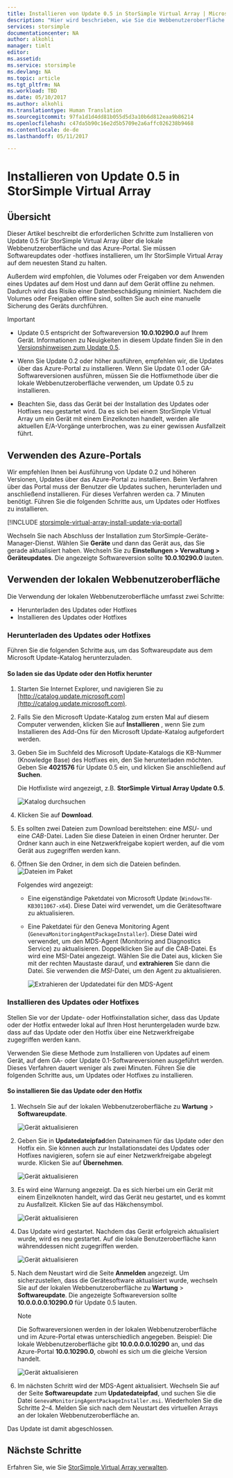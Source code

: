 ```yaml
---
title: Installieren von Update 0.5 in StorSimple Virtual Array | Microsoft-Dokumentation
description: "Hier wird beschrieben, wie Sie die Webbenutzeroberfläche der StorSimple Virtual Array-Lösung verwenden, um Updates und Hotfixes über das Azure-Portal anzuwenden."
services: storsimple
documentationcenter: NA
author: alkohli
manager: timlt
editor: 
ms.assetid: 
ms.service: storsimple
ms.devlang: NA
ms.topic: article
ms.tgt_pltfrm: NA
ms.workload: TBD
ms.date: 05/10/2017
ms.author: alkohli
ms.translationtype: Human Translation
ms.sourcegitcommit: 97fa1d1d4dd81b055d5d3a10b6d812eaa9b86214
ms.openlocfilehash: c47da5b90c16e2d5b5709e2a6affc026238b9468
ms.contentlocale: de-de
ms.lasthandoff: 05/11/2017

---
```

# <a name="install-update-05-on-your-storsimple-virtual-array"></a>Installieren von Update 0.5 in StorSimple Virtual Array

## <a name="overview"></a>Übersicht

Dieser Artikel beschreibt die erforderlichen Schritte zum Installieren von Update 0.5 für StorSimple Virtual Array über die lokale Webbenutzeroberfläche und das Azure-Portal. Sie müssen Softwareupdates oder -hotfixes installieren, um Ihr StorSimple Virtual Array auf dem neuesten Stand zu halten.

Außerdem wird empfohlen, die Volumes oder Freigaben vor dem Anwenden eines Updates auf dem Host und dann auf dem Gerät offline zu nehmen. Dadurch wird das Risiko einer Datenbeschädigung minimiert. Nachdem die Volumes oder Freigaben offline sind, sollten Sie auch eine manuelle Sicherung des Geräts durchführen.

> [!IMPORTANT]
> - Update 0.5 entspricht der Softwareversion **10.0.10290.0** auf Ihrem Gerät. Informationen zu Neuigkeiten in diesem Update finden Sie in den [Versionshinweisen zum Update 0.5](storsimple-virtual-array-update-05-release-notes.md).
>
> - Wenn Sie Update 0.2 oder höher ausführen, empfehlen wir, die Updates über das Azure-Portal zu installieren. Wenn Sie Update 0.1 oder GA-Softwareversionen ausführen, müssen Sie die Hotfixmethode über die lokale Webbenutzeroberfläche verwenden, um Update 0.5 zu installieren.
>
> - Beachten Sie, dass das Gerät bei der Installation des Updates oder Hotfixes neu gestartet wird. Da es sich bei einem StorSimple Virtual Array um ein Gerät mit einem Einzelknoten handelt, werden alle aktuellen E/A-Vorgänge unterbrochen, was zu einer gewissen Ausfallzeit führt.

## <a name="use-the-azure-portal"></a>Verwenden des Azure-Portals

Wir empfehlen Ihnen bei Ausführung von Update 0.2 und höheren Versionen, Updates über das Azure-Portal zu installieren. Beim Verfahren über das Portal muss der Benutzer die Updates suchen, herunterladen und anschließend installieren. Für dieses Verfahren werden ca. 7 Minuten benötigt. Führen Sie die folgenden Schritte aus, um Updates oder Hotfixes zu installieren.

[!INCLUDE [storsimple-virtual-array-install-update-via-portal](../../includes/storsimple-virtual-array-install-update-via-portal-04.md)]

Wechseln Sie nach Abschluss der Installation zum StorSimple-Geräte-Manager-Dienst. Wählen Sie **Geräte** und dann das Gerät aus, das Sie gerade aktualisiert haben. Wechseln Sie zu **Einstellungen > Verwaltung > Geräteupdates**. Die angezeigte Softwareversion sollte **10.0.10290.0** lauten.

## <a name="use-the-local-web-ui"></a>Verwenden der lokalen Webbenutzeroberfläche

Die Verwendung der lokalen Webbenutzeroberfläche umfasst zwei Schritte:

* Herunterladen des Updates oder Hotfixes
* Installieren des Updates oder Hotfixes

### <a name="download-the-update-or-the-hotfix"></a>Herunterladen des Updates oder Hotfixes

Führen Sie die folgenden Schritte aus, um das Softwareupdate aus dem Microsoft Update-Katalog herunterzuladen.

#### <a name="to-download-the-update-or-the-hotfix"></a>So laden sie das Update oder den Hotfix herunter

1. Starten Sie Internet Explorer, und navigieren Sie zu [http://catalog.update.microsoft.com](http://catalog.update.microsoft.com).

2. Falls Sie den Microsoft Update-Katalog zum ersten Mal auf diesem Computer verwenden, klicken Sie auf **Installieren** , wenn Sie zum Installieren des Add-Ons für den Microsoft Update-Katalog aufgefordert werden.

3. Geben Sie im Suchfeld des Microsoft Update-Katalogs die KB-Nummer (Knowledge Base) des Hotfixes ein, den Sie herunterladen möchten. Geben Sie **4021576** für Update 0.5 ein, und klicken Sie anschließend auf **Suchen**.
   
    Die Hotfixliste wird angezeigt, z.B. **StorSimple Virtual Array Update 0.5**.
   
    ![Katalog durchsuchen](./media/storsimple-virtual-array-install-update-05/download1.png)

4. Klicken Sie auf **Download**. 

5. Es sollten zwei Dateien zum Download bereitstehen: eine *MSU*- und eine *CAB*-Datei. Laden Sie diese Dateien in einen Ordner herunter. Der Ordner kann auch in eine Netzwerkfreigabe kopiert werden, auf die vom Gerät aus zugegriffen werden kann.

6. Öffnen Sie den Ordner, in dem sich die Dateien befinden.
    ![Dateien im Paket](./media/storsimple-virtual-array-install-update-05/update05folder.png)

    Folgendes wird angezeigt:
    -  Eine eigenständige Paketdatei von Microsoft Update (`WindowsTH-KB3011067-x64`). Diese Datei wird verwendet, um die Gerätesoftware zu aktualisieren.
    - Eine Paketdatei für den Geneva Monitoring Agent (`GenevaMonitoringAgentPackageInstaller`). Diese Datei wird verwendet, um den MDS-Agent (Monitoring and Diagnostics Service) zu aktualisieren. Doppelklicken Sie auf die CAB-Datei. Es wird eine MSI-Datei angezeigt. Wählen Sie die Datei aus, klicken Sie mit der rechten Maustaste darauf, und **extrahieren** Sie dann die Datei. Sie verwenden die _MSI_-Datei, um den Agent zu aktualisieren.

        ![Extrahieren der Updatedatei für den MDS-Agent](./media/storsimple-virtual-array-install-update-05/extract-geneva-monitoring-agent-installer.png)
        
    

### <a name="install-the-update-or-the-hotfix"></a>Installieren des Updates oder Hotfixes

Stellen Sie vor der Update- oder Hotfixinstallation sicher, dass das Update oder der Hotfix entweder lokal auf Ihren Host heruntergeladen wurde bzw. dass auf das Update oder den Hotfix über eine Netzwerkfreigabe zugegriffen werden kann.

Verwenden Sie diese Methode zum Installieren von Updates auf einem Gerät, auf dem GA- oder Update 0.1-Softwareversionen ausgeführt werden. Dieses Verfahren dauert weniger als zwei Minuten. Führen Sie die folgenden Schritte aus, um Updates oder Hotfixes zu installieren.

#### <a name="to-install-the-update-or-the-hotfix"></a>So installieren Sie das Update oder den Hotfix

1. Wechseln Sie auf der lokalen Webbenutzeroberfläche zu **Wartung** > **Softwareupdate**.
   
    ![Gerät aktualisieren](./media/storsimple-virtual-array-install-update-05/update1m.png)

2. Geben Sie in **Updatedateipfad**den Dateinamen für das Update oder den Hotfix ein. Sie können auch zur Installationsdatei des Updates oder Hotfixes navigieren, sofern sie auf einer Netzwerkfreigabe abgelegt wurde. Klicken Sie auf **Übernehmen**.
   
    ![Gerät aktualisieren](./media/storsimple-virtual-array-install-update-05/update2m.png)

3. Es wird eine Warnung angezeigt. Da es sich hierbei um ein Gerät mit einem Einzelknoten handelt, wird das Gerät neu gestartet, und es kommt zu Ausfallzeit. Klicken Sie auf das Häkchensymbol.
   
   ![Gerät aktualisieren](./media/storsimple-virtual-array-install-update-05/update3m.png)

4. Das Update wird gestartet. Nachdem das Gerät erfolgreich aktualisiert wurde, wird es neu gestartet. Auf die lokale Benutzeroberfläche kann währenddessen nicht zugegriffen werden.
   
    ![Gerät aktualisieren](./media/storsimple-virtual-array-install-update-05/update5m.png)

5. Nach dem Neustart wird die Seite **Anmelden** angezeigt. Um sicherzustellen, dass die Gerätesoftware aktualisiert wurde, wechseln Sie auf der lokalen Webbenutzeroberfläche zu **Wartung** >  **Softwareupdate**. Die angezeigte Softwareversion sollte **10.0.0.0.0.10290.0** für Update 0.5 lauten.
   
   > [!NOTE]
   > Die Softwareversionen werden in der lokalen Webbenutzeroberfläche und im Azure-Portal etwas unterschiedlich angegeben. Beispiel: Die lokale Webbenutzeroberfläche gibt **10.0.0.0.0.10290** an, und das Azure-Portal **10.0.10290.0**, obwohl es sich um die gleiche Version handelt.
   
    ![Gerät aktualisieren](./media/storsimple-virtual-array-install-update-05/update6m.png)

6. Im nächsten Schritt wird der MDS-Agent aktualisiert. Wechseln Sie auf der Seite **Softwareupdate** zum **Updatedateipfad**, und suchen Sie die Datei `GenevaMonitoringAgentPackageInstaller.msi`. Wiederholen Sie die Schritte 2–4. Melden Sie sich nach dem Neustart des virtuellen Arrays an der lokalen Webbenutzeroberfläche an.

Das Update ist damit abgeschlossen.

## <a name="next-steps"></a>Nächste Schritte

Erfahren Sie, wie Sie [StorSimple Virtual Array verwalten](storsimple-ova-web-ui-admin.md).



